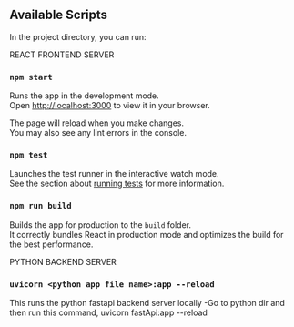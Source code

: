 ## Available Scripts

In the project directory, you can run:

REACT FRONTEND SERVER
### `npm start`

Runs the app in the development mode.\
Open [http://localhost:3000](http://localhost:3000) to view it in your browser.

The page will reload when you make changes.\
You may also see any lint errors in the console.

### `npm test`

Launches the test runner in the interactive watch mode.\
See the section about [running tests](https://facebook.github.io/create-react-app/docs/running-tests) for more information.

### `npm run build`

Builds the app for production to the `build` folder.\
It correctly bundles React in production mode and optimizes the build for the best performance.

PYTHON BACKEND SERVER
### `uvicorn <python app file name>:app --reload`

This runs the python fastapi backend server locally
-Go to python dir and then run this command, uvicorn fastApi:app --reload